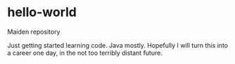 # hello-world
Maiden repository

Just getting started learning code. Java mostly. Hopefully I will turn this into a career one day, in the not too terribly distant future.
